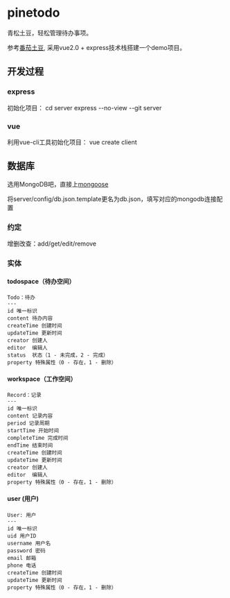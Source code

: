 # pinetodo

青松土豆，轻松管理待办事项。

参考[番茄土豆](https://pomotodo.com/), 采用vue2.0 + express技术栈搭建一个demo项目。


## 开发过程

### express

初始化项目：
cd server
express --no-view --git server

### vue

利用vue-cli工具初始化项目：
vue create client

## 数据库

选用MongoDB吧，直接上[mongoose](https://mongoosedoc.top/docs/index.html)

将server/config/db.json.template更名为db.json，填写对应的mongodb连接配置

### 约定

增删改查：add/get/edit/remove

### 实体

#### todospace（待办空间）

```
Todo：待办
---
id 唯一标识
content 待办内容
createTime 创建时间
updateTime 更新时间
creator 创建人
editor  编辑人
status  状态（1 - 未完成，2 - 完成）
property 特殊属性（0 - 存在，1 - 删除）
```

#### workspace（工作空间）

```
Record：记录
---
id 唯一标识
content 记录内容
period 记录周期
startTime 开始时间
completeTime 完成时间
endTime 结束时间
createTime 创建时间
updateTime 更新时间
creator 创建人
editor  编辑人
property 特殊属性（0 - 存在，1 - 删除）
```

#### user (用户)

```
User: 用户
---
id 唯一标识
uid 用户ID
username 用户名
password 密码
email 邮箱
phone 电话
createTime 创建时间
updateTime 更新时间
property 特殊属性（0 - 存在，1 - 删除）
```

